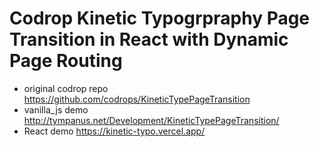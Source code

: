 # Codrop Kinetic Typogrpraphy Page Transition in React with Dynamic Page Routing

- original codrop repo https://github.com/codrops/KineticTypePageTransition
- vanilla_js demo http://tympanus.net/Development/KineticTypePageTransition/
- React demo https://kinetic-typo.vercel.app/
